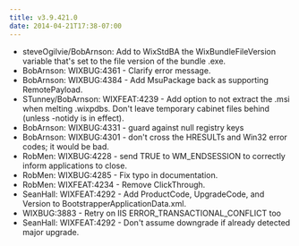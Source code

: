 ```yaml
---
title: v3.9.421.0
date: 2014-04-21T17:38-07:00
---
```

* steveOgilvie/BobArnson: Add to WixStdBA the WixBundleFileVersion variable that's set to the file version of the bundle .exe.
* BobArnson: WIXBUG:4361 - Clarify error message.
* BobArnson: WIXBUG:4384 - Add MsuPackage back as supporting RemotePayload.
* STunney/BobArnson: WIXFEAT:4239 - Add option to not extract the .msi when melting .wixpdbs. Don't leave temporary cabinet files behind (unless -notidy is in effect).
* BobArnson: WIXBUG:4331 - guard against null registry keys
* BobArnson: WIXBUG:4301 - don't cross the HRESULTs and Win32 error codes; it would be bad.
* RobMen: WIXBUG:4228 - send TRUE to WM_ENDSESSION to correctly inform applications to close.
* RobMen: WIXBUG:4285 - Fix typo in documentation.
* RobMen: WIXFEAT:4234 - Remove ClickThrough.
* SeanHall: WIXFEAT:4292 - Add ProductCode, UpgradeCode, and Version to BootstrapperApplicationData.xml.
* WIXBUG:3883 - Retry on IIS ERROR_TRANSACTIONAL_CONFLICT too
* SeanHall: WIXFEAT:4292 - Don't assume downgrade if already detected major upgrade.